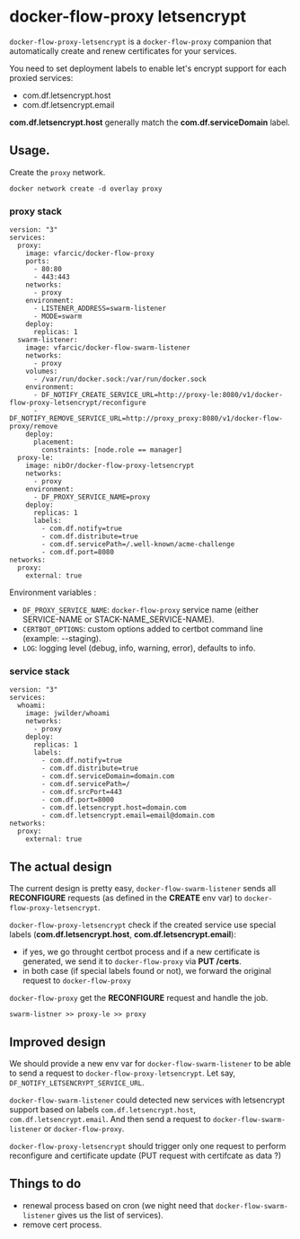 # docker-flow-proxy letsencrypt 

`docker-flow-proxy-letsencrypt` is a `docker-flow-proxy` companion that automatically create and renew certificates for your services.

You need to set deployment labels to enable let's encrypt support for each proxied services:
  * com.df.letsencrypt.host
  * com.df.letsencrypt.email

**com.df.letsencrypt.host** generally match the **com.df.serviceDomain** label.

## Usage.

Create the `proxy` network.

```
docker network create -d overlay proxy
```

### proxy stack

```
version: "3"
services:
  proxy:
    image: vfarcic/docker-flow-proxy
    ports:
      - 80:80
      - 443:443
    networks:
      - proxy
    environment:
      - LISTENER_ADDRESS=swarm-listener
      - MODE=swarm
    deploy:
      replicas: 1
  swarm-listener:
    image: vfarcic/docker-flow-swarm-listener
    networks:
      - proxy
    volumes:
      - /var/run/docker.sock:/var/run/docker.sock
    environment:
      - DF_NOTIFY_CREATE_SERVICE_URL=http://proxy-le:8080/v1/docker-flow-proxy-letsencrypt/reconfigure
      - DF_NOTIFY_REMOVE_SERVICE_URL=http://proxy_proxy:8080/v1/docker-flow-proxy/remove
    deploy:
      placement:
        constraints: [node.role == manager]
  proxy-le:
    image: nibOr/docker-flow-proxy-letsencrypt
    networks:
      - proxy
    environment:
      - DF_PROXY_SERVICE_NAME=proxy
    deploy:
      replicas: 1
      labels:
        - com.df.notify=true
        - com.df.distribute=true
        - com.df.servicePath=/.well-known/acme-challenge
        - com.df.port=8080
networks:
  proxy:
    external: true

```

Environment variables :
  * `DF_PROXY_SERVICE_NAME`: `docker-flow-proxy` service name (either SERVICE-NAME or STACK-NAME_SERVICE-NAME).
  * `CERTBOT_OPTIONS`: custom options added to certbot command line (example: --staging).
  * `LOG`: logging level (debug, info, warning, error), defaults to info.


### service stack

```
version: "3"
services:
  whoami:
    image: jwilder/whoami
    networks:
      - proxy
    deploy:
      replicas: 1
      labels:
        - com.df.notify=true
        - com.df.distribute=true
        - com.df.serviceDomain=domain.com
        - com.df.servicePath=/
        - com.df.srcPort=443
        - com.df.port=8000
        - com.df.letsencrypt.host=domain.com
        - com.df.letsencrypt.email=email@domain.com
networks:
  proxy:
    external: true
```

## The actual design

The current design is pretty easy, `docker-flow-swarm-listener` sends all **RECONFIGURE** requests (as defined in the **CREATE** env var) to `docker-flow-proxy-letsencrypt`.

`docker-flow-proxy-letsencrypt` check if the created service use special labels (**com.df.letsencrypt.host**, **com.df.letsencrypt.email**):
  * if yes, we go throught certbot process and if a new certificate is generated, we send it to `docker-flow-proxy` via **PUT /certs**.
  * in both case (if special labels found or not), we forward the original request to `docker-flow-proxy`

`docker-flow-proxy` get the **RECONFIGURE** request and handle the job.


	swarm-listner >> proxy-le >> proxy


## Improved design

We should provide a new env var for `docker-flow-swarm-listener` to be able to send a request to `docker-flow-proxy-letsencrypt`. Let say, `DF_NOTIFY_LETSENCRYPT_SERVICE_URL`.

`docker-flow-swarm-listener` could detected new services with letsencrypt support based on labels `com.df.letsencrypt.host`, `com.df.letsencrypt.email`. And then send a request to `docker-flow-swarm-listener` or `docker-flow-proxy`.

`docker-flow-proxy-letsencrypt` should trigger only one request to perform reconfigure and certificate update (PUT request with certifcate as data ?)

## Things to do

  * renewal process based on cron (we night need that `docker-flow-swarm-listener` gives us the list of services).
  * remove cert process.
